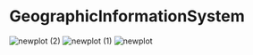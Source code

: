 # GeographicInformationSystem


![newplot (2)](https://github.com/buselitok/GeographicInformationSystem/assets/83907874/63220ae7-bd67-4e54-a413-140e938a18a7)
![newplot (1)](https://github.com/buselitok/GeographicInformationSystem/assets/83907874/cb8eb438-e32e-4dda-92d1-a17902763230)
![newplot](https://github.com/buselitok/GeographicInformationSystem/assets/83907874/1075040d-7759-454c-b10b-d747b340882b)
